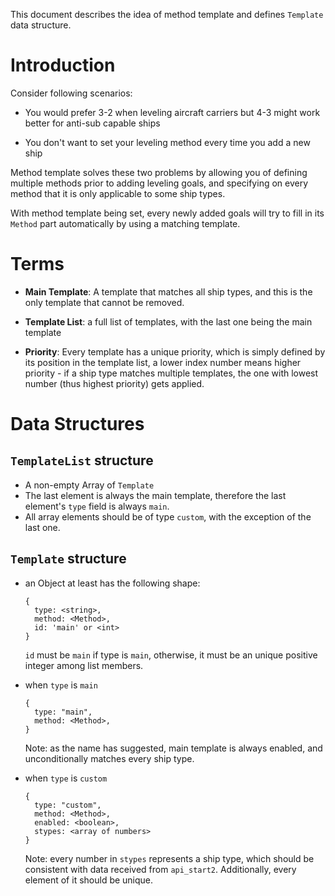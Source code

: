 This document describes the idea of method template and
defines `Template` data structure.

# Introduction

Consider following scenarios:

- You would prefer 3-2 when leveling aircraft carriers
  but 4-3 might work better for anti-sub capable ships

- You don't want to set your leveling method every time you add a new ship

Method template solves these two problems by allowing you of defining multiple methods
prior to adding leveling goals, and specifying on every method that it is only
applicable to some ship types.

With method template being set, every newly added goals will try to fill
in its `Method` part automatically by using a matching template.

# Terms

- **Main Template**: A template that matches all ship types, and this is the only
  template that cannot be removed.

- **Template List**: a full list of templates, with the last one being the main template

- **Priority**: Every template has a unique priority, which is simply defined by its
  position in the template list, a lower index number means higher priority -
  if a ship type matches multiple templates, the one with lowest number (thus highest priority)
  gets applied.

# Data Structures

## `TemplateList` structure

- A non-empty Array of `Template`
- The last element is always the main template, therefore
  the last element's `type` field is always `main`.
- All array elements should be of type `custom`, with the exception of the last one.

## `Template` structure

- an Object at least has the following shape:

    ```
    {
      type: <string>,
      method: <Method>,
      id: 'main' or <int>
    }
    ```

    `id` must be `main` if type is `main`, otherwise, it must be an unique positive integer
    among list members.

- when `type` is `main`

    ```
    {
      type: "main",
      method: <Method>,
    }
    ```

    Note: as the name has suggested, main template is always enabled,
    and unconditionally matches every ship type.

- when `type` is `custom`

    ```
    {
      type: "custom",
      method: <Method>,
      enabled: <boolean>,
      stypes: <array of numbers>
    }
    ```

    Note: every number in `stypes` represents a ship type,
    which should be consistent with data received from `api_start2`.
    Additionally, every element of it should be unique.
